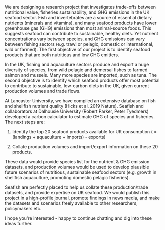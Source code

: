 We are designing a research project that investigates trade-offs between nutritional value, fisheries sustainability, and GHG emissions in the UK seafood sector. Fish and invertebrates are a source of essential dietary nutrients (minerals and vitamins), and many seafood products have lower greenhouse gas (GHG) emissions than most animal-source foods. This suggests seafood can contribute to sustainable, healthy diets. Yet nutrient concentrations vary between species, and GHG emissions can vary between fishing sectors (e.g. trawl or pelagic, domestic or international, wild or farmed). The first objective of our project is to identify seafood products that are both nutritious and low GHG emitters. 

In the UK, fishing and aquaculture sectors produce and export a huge diversity of species, from wild pelagic and demersal fishes to farmed salmon and mussels. Many more species are imported, such as tuna. The second objective is to identify which seafood products offer most potential to contribute to sustainable, low-carbon diets in the UK, given current production volumes and trade flows.

At Lancaster University, we have compiled an extensive database on fish and shellfish nutrient quality (Hicks et al. 2019 Nature). Seafish and collaborators at Dalhousie University (Robert Parker, Peter Tyedmers) developed a carbon calculator to estimate GHG of species and fisheries. The next steps are:

1) Identify the top 20 seafood products available for UK consumption ( = (landings + aquaculture + imports) - exports)

2) Collate production volumes and import/export information on these 20 products.

These data would provide species list for the nutrient & GHG emission datasets, and production volumes would be used to develop plausible future scenarios of nutritious, sustainable seafood sectors (e.g. growth in shellfish aquaculture, promoting domestic pelagic fisheries).

Seafish are perfectly placed to help us collate these production/trade datasets, and provide expertise on UK seafood. We would publish this project in a high-profile journal, promote findings in news media, and make the datasets and scenarios freely available to other researchers, policymakers etc.

I hope you're interested - happy to continue chatting and dig into these ideas further.